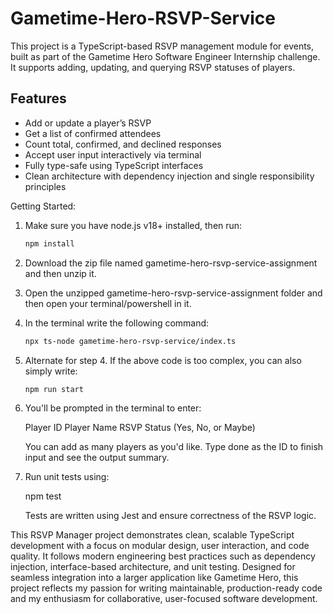 # Gametime-Hero-RSVP-Service
This project is a TypeScript-based RSVP management module for events, built as part of the Gametime Hero Software Engineer Internship challenge. It supports adding, updating, and querying RSVP statuses of players.

## Features

- Add or update a player’s RSVP
- Get a list of confirmed attendees
- Count total, confirmed, and declined responses
- Accept user input interactively via terminal
- Fully type-safe using TypeScript interfaces
- Clean architecture with dependency injection and single responsibility principles

Getting Started:

1. Make sure you have node.js v18+ installed, then run:

   ```bash
   npm install

2. Download the zip file named gametime-hero-rsvp-service-assignment and then unzip it.

3. Open the unzipped gametime-hero-rsvp-service-assignment folder and then open your terminal/powershell in it.

4. In the terminal write the following command:

   ```bash
   npx ts-node gametime-hero-rsvp-service/index.ts

5. Alternate for step 4.
   If the above code is too complex, you can also simply write:
   
   ```bash
   npm run start

5. You'll be prompted in the terminal to enter:
   
   Player ID
   Player Name
   RSVP Status (Yes, No, or Maybe)

   You can add as many players as you'd like. Type done as the ID to finish input and see the output summary.

6. Run unit tests using:

   npm test

   Tests are written using Jest and ensure correctness of the RSVP logic.


This RSVP Manager project demonstrates clean, scalable TypeScript development with a focus on modular design, user interaction, and code quality. It follows modern engineering best practices such as dependency injection, interface-based architecture, and unit testing. Designed for seamless integration into a larger application like Gametime Hero, this project reflects my passion for writing maintainable, production-ready code and my enthusiasm for collaborative, user-focused software development.


   





